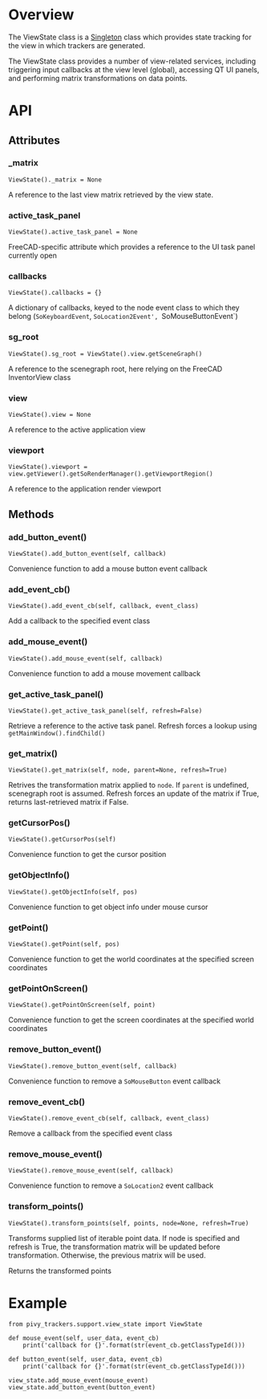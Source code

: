 # Overview

The ViewState class is a [Singleton](singleton) class which provides state tracking for the view in which trackers are generated.

The ViewState class provides a number of view-related services, including triggering input callbacks at the view level (global), accessing QT UI panels, and performing matrix transformations on data points.

# API

## Attributes

### _matrix
    ViewState()._matrix = None
A reference to the last view matrix retrieved by the view state.

### active_task_panel
    ViewState().active_task_panel = None
FreeCAD-specific attribute which provides a reference to the UI task panel currently open

### callbacks
    ViewState().callbacks = {}
A dictionary of callbacks, keyed to the node event class to which they belong (`SoKeyboardEvent`, `SoLocation2Event', `SoMouseButtonEvent`)
### sg_root
    ViewState().sg_root = ViewState().view.getSceneGraph()
A reference to the scenegraph root, here relying on the FreeCAD InventorView class

### view
    ViewState().view = None
A reference to the active application view

### viewport
    ViewState().viewport = view.getViewer().getSoRenderManager().getViewportRegion()
A reference to the application render viewport

## Methods

### add_button_event()
    ViewState().add_button_event(self, callback)
Convenience function to add a mouse button event callback

### add_event_cb()
    ViewState().add_event_cb(self, callback, event_class)
Add a callback to the specified event class

### add_mouse_event()
    ViewState().add_mouse_event(self, callback)
Convenience function to add a mouse movement callback

### get_active_task_panel()
    ViewState().get_active_task_panel(self, refresh=False)
Retrieve a reference to the active task panel.  Refresh forces a lookup using `getMainWindow().findChild()`

### get_matrix()
    ViewState().get_matrix(self, node, parent=None, refresh=True)
Retrives the transformation matrix applied to `node`.  If `parent` is undefined, scenegraph root is assumed.  Refresh forces an update of the matrix if True, returns last-retrieved matrix if False.

### getCursorPos()
    ViewState().getCursorPos(self)
Convenience function to get the cursor position

### getObjectInfo()
    ViewState().getObjectInfo(self, pos)
Convenience function to get object info under mouse cursor

### getPoint()
    ViewState().getPoint(self, pos)
Convenience function to get the world coordinates at the specified screen coordinates

### getPointOnScreen()
    ViewState().getPointOnScreen(self, point)
Convenience function to get the screen coordinates at the specified world coordinates

### remove_button_event()
    ViewState().remove_button_event(self, callback)
Convenience function to remove a `SoMouseButton` event callback

### remove_event_cb()
    ViewState().remove_event_cb(self, callback, event_class)
Remove a callback from the specified event class

### remove_mouse_event()
    ViewState().remove_mouse_event(self, callback)
Convenience function to remove a `SoLocation2` event callback

### transform_points()
    ViewState().transform_points(self, points, node=None, refresh=True)
Transforms supplied list of iterable point data.  If node is specified and refresh is True, the transformation matrix will be updated before transformation.  Otherwise, the previous matrix will be used.

Returns the transformed points

# Example

    from pivy_trackers.support.view_state import ViewState

    def mouse_event(self, user_data, event_cb)
        print('callback for {}'.format(str(event_cb.getClassTypeId()))

    def button_event(self, user_data, event_cb)
        print('callback for {}'.format(str(event_cb.getClassTypeId()))

    view_state.add_mouse_event(mouse_event)
    view_state.add_button_event(button_event)